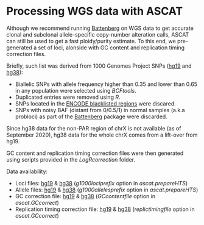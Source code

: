 # Processing WGS data with ASCAT
Although we recommend running [Battenberg](https://github.com/Wedge-lab/battenberg) on WGS data to get accurate clonal and subclonal allele-specific copy-number alteration calls, ASCAT can still be used to get a fast ploidy/purity estimate. To this end, we pre-generated a set of loci, alonside with GC content and replication timing correction files.

Briefly, such list was derived from 1000 Genomes Project SNPs ([hg19](http://ftp.1000genomes.ebi.ac.uk/vol1/ftp/release/20130502/) and [hg38](http://ftp.1000genomes.ebi.ac.uk/vol1/ftp/data_collections/1000_genomes_project/release/20190312_biallelic_SNV_and_INDEL/)):

- Biallelic SNPs with allele frequency higher than 0.35 and lower than 0.65 in any population were selected using *BCFtools*.
- Duplicated entries were removed using *R*.
- SNPs located in the [ENCODE blacklisted regions](https://github.com/Boyle-Lab/Blacklist/) were discared.
- SNPs with noisy BAF (distant from 0/0.5/1) in normal samples (a.k.a probloci) as part of the [Battenberg](https://github.com/Wedge-lab/battenberg) package were discarded.

Since hg38 data for the non-PAR region of chrX is not available (as of September 2020), hg38 data for the whole chrX comes from a lift-over from hg19.

GC content and replication timing correction files were then generated using scripts provided in the *LogRcorrection* folder.

Data availability:

- Loci files: [hg19]() & [hg38]() (*g1000lociprefix* option in *ascat.prepareHTS*)
- Allele files: [hg19]() & [hg38]() (*g1000allelesprefix* option in *ascat.prepareHTS*)
- GC correction file: [hg19]() & [hg38]() (*GCcontentfile* option in *ascat.GCcorrect*)
- Replication timing correction file: [hg19]() & [hg38]() (*replictimingfile* option in *ascat.GCcorrect*)